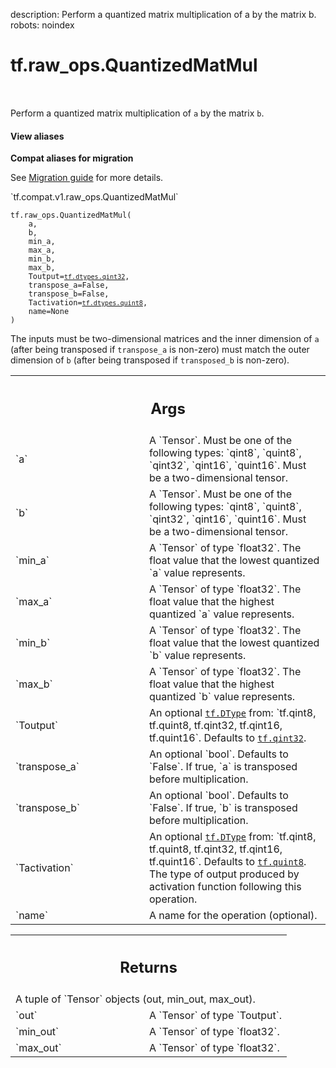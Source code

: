 description: Perform a quantized matrix multiplication of  a by the matrix b.
robots: noindex

# tf.raw_ops.QuantizedMatMul

<!-- Insert buttons and diff -->

<table class="tfo-notebook-buttons tfo-api nocontent" align="left">

</table>



Perform a quantized matrix multiplication of  `a` by the matrix `b`.

<section class="expandable">
  <h4 class="showalways">View aliases</h4>
  <p>
<b>Compat aliases for migration</b>
<p>See
<a href="https://www.tensorflow.org/guide/migrate">Migration guide</a> for
more details.</p>
<p>`tf.compat.v1.raw_ops.QuantizedMatMul`</p>
</p>
</section>

<pre class="devsite-click-to-copy prettyprint lang-py tfo-signature-link">
<code>tf.raw_ops.QuantizedMatMul(
    a,
    b,
    min_a,
    max_a,
    min_b,
    max_b,
    Toutput=<a href="../../tf/dtypes.md#qint32"><code>tf.dtypes.qint32</code></a>,
    transpose_a=False,
    transpose_b=False,
    Tactivation=<a href="../../tf/dtypes.md#quint8"><code>tf.dtypes.quint8</code></a>,
    name=None
)
</code></pre>



<!-- Placeholder for "Used in" -->

The inputs must be two-dimensional matrices and the inner dimension of
`a` (after being transposed if `transpose_a` is non-zero) must match the
outer dimension of `b` (after being transposed if `transposed_b` is
non-zero).

<!-- Tabular view -->
 <table class="responsive fixed orange">
<colgroup><col width="214px"><col></colgroup>
<tr><th colspan="2"><h2 class="add-link">Args</h2></th></tr>

<tr>
<td>
`a`
</td>
<td>
A `Tensor`. Must be one of the following types: `qint8`, `quint8`, `qint32`, `qint16`, `quint16`.
Must be a two-dimensional tensor.
</td>
</tr><tr>
<td>
`b`
</td>
<td>
A `Tensor`. Must be one of the following types: `qint8`, `quint8`, `qint32`, `qint16`, `quint16`.
Must be a two-dimensional tensor.
</td>
</tr><tr>
<td>
`min_a`
</td>
<td>
A `Tensor` of type `float32`.
The float value that the lowest quantized `a` value represents.
</td>
</tr><tr>
<td>
`max_a`
</td>
<td>
A `Tensor` of type `float32`.
The float value that the highest quantized `a` value represents.
</td>
</tr><tr>
<td>
`min_b`
</td>
<td>
A `Tensor` of type `float32`.
The float value that the lowest quantized `b` value represents.
</td>
</tr><tr>
<td>
`max_b`
</td>
<td>
A `Tensor` of type `float32`.
The float value that the highest quantized `b` value represents.
</td>
</tr><tr>
<td>
`Toutput`
</td>
<td>
An optional <a href="../../tf/dtypes/DType.md"><code>tf.DType</code></a> from: `tf.qint8, tf.quint8, tf.qint32, tf.qint16, tf.quint16`. Defaults to <a href="../../tf.md#qint32"><code>tf.qint32</code></a>.
</td>
</tr><tr>
<td>
`transpose_a`
</td>
<td>
An optional `bool`. Defaults to `False`.
If true, `a` is transposed before multiplication.
</td>
</tr><tr>
<td>
`transpose_b`
</td>
<td>
An optional `bool`. Defaults to `False`.
If true, `b` is transposed before multiplication.
</td>
</tr><tr>
<td>
`Tactivation`
</td>
<td>
An optional <a href="../../tf/dtypes/DType.md"><code>tf.DType</code></a> from: `tf.qint8, tf.quint8, tf.qint32, tf.qint16, tf.quint16`. Defaults to <a href="../../tf.md#quint8"><code>tf.quint8</code></a>.
The type of output produced by activation function
following this operation.
</td>
</tr><tr>
<td>
`name`
</td>
<td>
A name for the operation (optional).
</td>
</tr>
</table>



<!-- Tabular view -->
 <table class="responsive fixed orange">
<colgroup><col width="214px"><col></colgroup>
<tr><th colspan="2"><h2 class="add-link">Returns</h2></th></tr>
<tr class="alt">
<td colspan="2">
A tuple of `Tensor` objects (out, min_out, max_out).
</td>
</tr>
<tr>
<td>
`out`
</td>
<td>
A `Tensor` of type `Toutput`.
</td>
</tr><tr>
<td>
`min_out`
</td>
<td>
A `Tensor` of type `float32`.
</td>
</tr><tr>
<td>
`max_out`
</td>
<td>
A `Tensor` of type `float32`.
</td>
</tr>
</table>

